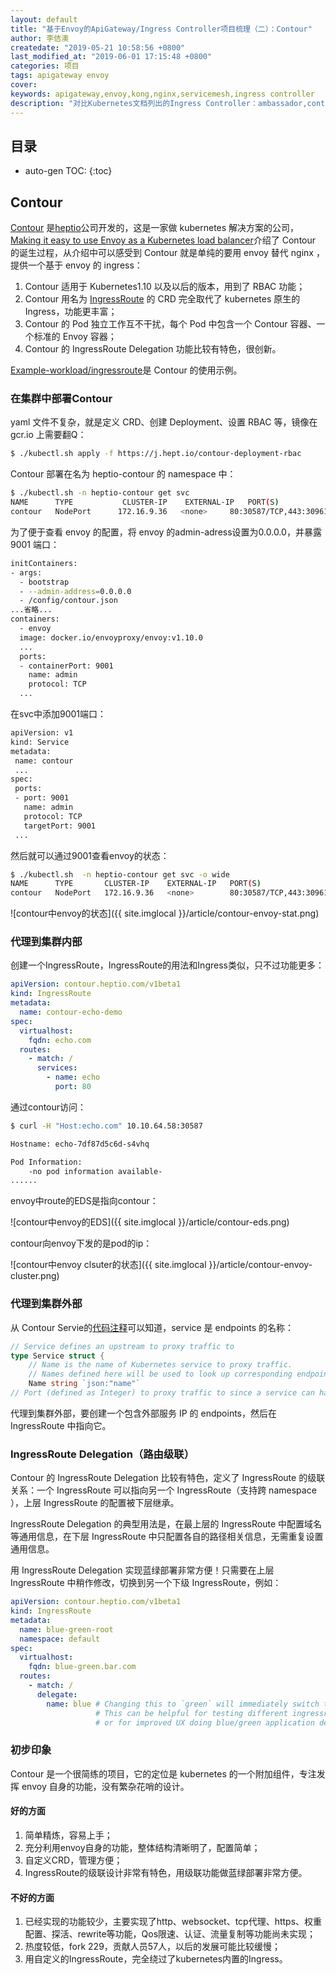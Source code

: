 ```yaml
---
layout: default
title: "基于Envoy的ApiGateway/Ingress Controller项目梳理（二）：Contour"
author: 李佶澳
createdate: "2019-05-21 10:58:56 +0800"
last_modified_at: "2019-06-01 17:15:48 +0800"
categories: 项目
tags: apigateway envoy
cover:
keywords: apigateway,envoy,kong,nginx,servicemesh,ingress controller
description: "对比Kubernetes文档列出的Ingress Controller：ambassador,contour,gloo,istio, traefik, voyager"
---
```


## 目录
* auto-gen TOC:
{:toc}

## Contour

[Contour](https://github.com/heptio/contour) 是[heptio](https://heptio.com/)公司开发的，这是一家做 kubernetes 解决方案的公司，[Making it easy to use Envoy as a Kubernetes load balancer](https://blog.heptio.com/making-it-easy-to-use-envoy-as-a-kubernetes-load-balancer-dde82959f171)介绍了 Contour 的诞生过程，从介绍中可以感受到 Contour 就是单纯的要用 envoy 替代 nginx ，提供一个基于 envoy 的 ingress：

1. Contour 适用于 Kubernetes1.10 以及以后的版本，用到了 RBAC 功能；
2. Contour 用名为 [IngressRoute](https://github.com/heptio/contour/blob/master/docs/ingressroute.md) 的 CRD 完全取代了 kubernetes 原生的 Ingress，功能更丰富；
3. Contour 的 Pod 独立工作互不干扰，每个 Pod 中包含一个 Contour 容器、一个标准的 Envoy 容器；
4. Contour 的 IngressRoute Delegation 功能比较有特色，很创新。

[Example-workload/ingressroute](https://github.com/heptio/contour/tree/master/deployment/example-workload/ingressroute)是 Contour 的使用示例。

### 在集群中部署Contour

yaml 文件不复杂，就是定义 CRD、创建 Deployment、设置 RBAC 等，镜像在 gcr.io 上需要翻Q：

```sh
$ ./kubectl.sh apply -f https://j.hept.io/contour-deployment-rbac
```

Contour 部署在名为 heptio-contour 的 namespace 中：

```sh
$ ./kubectl.sh -n heptio-contour get svc
NAME      TYPE           CLUSTER-IP    EXTERNAL-IP   PORT(S)                      AGE
contour   NodePort      172.16.9.36   <none>     80:30587/TCP,443:30961/TCP   114s
```

为了便于查看 envoy 的配置，将 envoy 的admin-adress设置为0.0.0.0，并暴露 9001 端口：

```sh
initContainers:
- args:
  - bootstrap
  - --admin-address=0.0.0.0
  - /config/contour.json
...省略...
containers:
  - envoy
  image: docker.io/envoyproxy/envoy:v1.10.0
  ...
  ports:
  - containerPort: 9001
    name: admin
    protocol: TCP
  ...
```

在svc中添加9001端口：

```sh
apiVersion: v1
kind: Service
metadata:
 name: contour
 ...
spec:
 ports:
 - port: 9001
   name: admin
   protocol: TCP
   targetPort: 9001
 ...
```

然后就可以通过9001查看envoy的状态：

```sh
$ ./kubectl.sh  -n heptio-contour get svc -o wide
NAME      TYPE       CLUSTER-IP    EXTERNAL-IP   PORT(S)                                     AGE   SELECTOR
contour   NodePort   172.16.9.36   <none>        80:30587/TCP,443:30961/TCP,9001:32051/TCP   22h   app=contour
```

![contour中envoy的状态]({{ site.imglocal }}/article/contour-envoy-stat.png)

### 代理到集群内部

创建一个IngressRoute，IngressRoute的用法和Ingress类似，只不过功能更多：

```yaml
apiVersion: contour.heptio.com/v1beta1
kind: IngressRoute
metadata:
  name: contour-echo-demo
spec:
  virtualhost:
    fqdn: echo.com
  routes:
    - match: /
      services:
        - name: echo
          port: 80
```

通过contour访问：

```sh
$ curl -H "Host:echo.com" 10.10.64.58:30587

Hostname: echo-7df87d5c6d-s4vhq

Pod Information:
	-no pod information available-
......
```

envoy中route的EDS是指向contour：

![contour中envoy的EDS]({{ site.imglocal }}/article/contour-eds.png)

contour向envoy下发的是pod的ip：

![contour中envoy clsuter的状态]({{ site.imglocal }}/article/contour-envoy-cluster.png)

### 代理到集群外部

从 Contour Servie的[代码注释](https://github.com/heptio/contour/blob/master/apis/contour/v1beta1/ingressroute.go#L87)可以知道，service 是 endpoints 的名称：

```go
// Service defines an upstream to proxy traffic to
type Service struct {
	// Name is the name of Kubernetes service to proxy traffic.
	// Names defined here will be used to look up corresponding endpoints which contain the ips to route.
	Name string `json:"name"`
// Port (defined as Integer) to proxy traffic to since a service can have multiple defined
```

代理到集群外部，要创建一个包含外部服务 IP 的 endpoints，然后在 IngressRoute 中指向它。

### IngressRoute Delegation（路由级联）

Contour 的 IngressRoute Delegation 比较有特色，定义了 IngressRoute 的级联关系：一个 IngressRoute 可以指向另一个 IngressRoute（支持跨 namespace ），上层 IngressRoute 的配置被下层继承。

IngressRoute Delegation 的典型用法是，在最上层的 IngressRoute 中配置域名等通用信息，在下层 IngressRoute 中只配置各自的路径相关信息，无需重复设置通用信息。

用 IngressRoute Delegation 实现蓝绿部署非常方便！只需要在上层 IngressRoute 中稍作修改，切换到另一个下级 IngressRoute，例如：

```yaml
apiVersion: contour.heptio.com/v1beta1
kind: IngressRoute
metadata: 
  name: blue-green-root
  namespace: default
spec: 
  virtualhost:
    fqdn: blue-green.bar.com
  routes: 
    - match: / 
      delegate:
        name: blue # Changing this to `green` will immediately switch to the other ingressroute object
                   # This can be helpful for testing different ingressroute configs
                   # or for improved UX doing blue/green application deployments
```

### 初步印象

Contour 是一个很简练的项目，它的定位是 kubernetes 的一个附加组件，专注发挥 envoy 自身的功能，没有繁杂花哨的设计。

#### 好的方面

1. 简单精炼，容易上手；
2. 充分利用envoy自身的功能，整体结构清晰明了，配置简单；
3. 自定义CRD，管理方便；
4. IngressRoute的级联设计非常有特色，用级联功能做蓝绿部署非常方便。

#### 不好的方面

1. 已经实现的功能较少，主要实现了http、websocket、tcp代理、https、权重配置、探活、rewrite等功能，Qos限速、认证、流量复制等功能尚未实现；
2. 热度较低，fork 229，贡献人员57人，以后的发展可能比较缓慢；
3. 用自定义的IngressRoute，完全绕过了kubernetes内置的Ingress。

